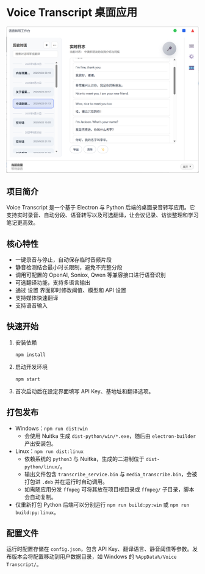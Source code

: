 # Voice Transcript 桌面应用

![](https://github.com/youtonghy/Voice-transcript/blob/dev/electron/PixPin_2025-09-25_14-05-47.png?raw=true)

## 项目简介
Voice Transcript 是一个基于 Electron 与 Python 后端的桌面录音转写应用。它支持实时录音、自动分段、语音转写以及可选翻译，让会议记录、访谈整理和学习笔记更高效。

## 核心特性
- 一键录音与停止，自动保存临时音频片段
- 静音检测结合最小时长限制，避免不完整分段
- 调用可配置的 OpenAI, Soniox, Qwen 等兼容接口进行语音识别
- 可选翻译功能，支持多语言输出
- 通过 设置 界面即时修改阈值、模型和 API 设置
- 支持媒体快速翻译
- 支持语音输入

## 快速开始
1. 安装依赖
   ```
   npm install
   ```
2. 启动开发环境
   ```
   npm start
   ```
3. 首次启动后在設定界面填写 API Key、基地址和翻译选项。

## 打包发布
- Windows：`npm run dist:win`
  - 会使用 Nuitka 生成 `dist-python/win/*.exe`，随后由 `electron-builder` 产出安装包。
- Linux：`npm run dist:linux`
  - 依赖系统的 `python3` 与 Nuitka，生成的二进制位于 `dist-python/linux/`。
  - 输出文件包含 `transcribe_service.bin` 与 `media_transcribe.bin`，会被打包进 `.deb` 并在运行时自动调用。
  - 如需随应用分发 `ffmpeg` 可将其放在项目根目录或 `ffmpeg/` 子目录，脚本会自动复制。
- 仅重新打包 Python 后端可以分别运行 `npm run build:py:win` 或 `npm run build:py:linux`。

## 配置文件
运行时配置存储在 `config.json`，包含 API Key、翻译语言、静音阈值等参数。发布版本会将配置移动到用户数据目录，如 Windows 的 `%AppData%/Voice Transcript/`。
